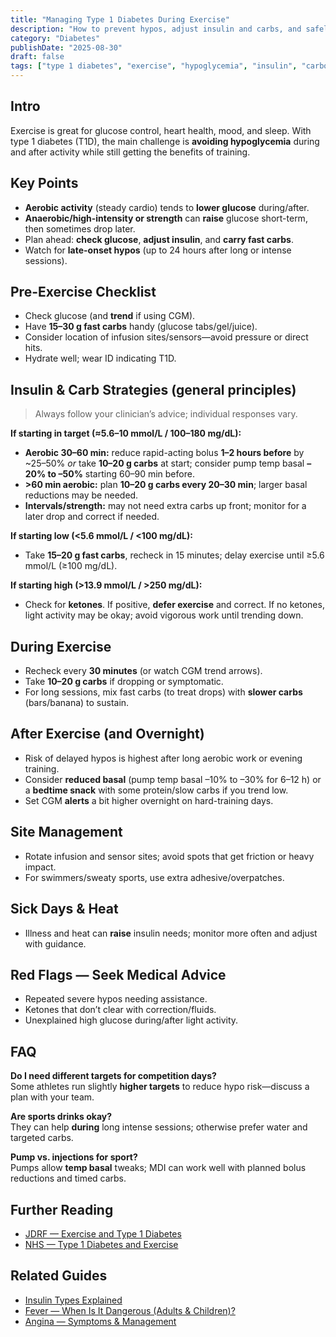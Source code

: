 ```yaml
---
title: "Managing Type 1 Diabetes During Exercise"
description: "How to prevent hypos, adjust insulin and carbs, and safely train with type 1 diabetes."
category: "Diabetes"
publishDate: "2025-08-30"
draft: false
tags: ["type 1 diabetes", "exercise", "hypoglycemia", "insulin", "carbohydrates", "patientguide"]
---
```


## Intro
Exercise is great for glucose control, heart health, mood, and sleep. With type 1 diabetes (T1D), the main challenge is **avoiding hypoglycemia** during and after activity while still getting the benefits of training.

## Key Points
- **Aerobic activity** (steady cardio) tends to **lower glucose** during/after.
- **Anaerobic/high-intensity or strength** can **raise** glucose short-term, then sometimes drop later.
- Plan ahead: **check glucose**, **adjust insulin**, and **carry fast carbs**.
- Watch for **late-onset hypos** (up to 24 hours after long or intense sessions).

## Pre-Exercise Checklist
- Check glucose (and **trend** if using CGM).
- Have **15–30 g fast carbs** handy (glucose tabs/gel/juice).
- Consider location of infusion sites/sensors—avoid pressure or direct hits.
- Hydrate well; wear ID indicating T1D.

## Insulin & Carb Strategies (general principles)
> Always follow your clinician’s advice; individual responses vary.

**If starting in target (≈5.6–10 mmol/L / 100–180 mg/dL):**
- **Aerobic 30–60 min:** reduce rapid-acting bolus **1–2 hours before** by ~25–50% *or* take **10–20 g carbs** at start; consider pump temp basal **–20% to –50%** starting 60–90 min before.
- **>60 min aerobic:** plan **10–20 g carbs every 20–30 min**; larger basal reductions may be needed.
- **Intervals/strength:** may not need extra carbs up front; monitor for a later drop and correct if needed.

**If starting low (<5.6 mmol/L / <100 mg/dL):**
- Take **15–20 g fast carbs**, recheck in 15 minutes; delay exercise until ≥5.6 mmol/L (≥100 mg/dL).

**If starting high (>13.9 mmol/L / >250 mg/dL):**
- Check for **ketones**. If positive, **defer exercise** and correct. If no ketones, light activity may be okay; avoid vigorous work until trending down.

## During Exercise
- Recheck every **30 minutes** (or watch CGM trend arrows).
- Take **10–20 g carbs** if dropping or symptomatic.
- For long sessions, mix fast carbs (to treat drops) with **slower carbs** (bars/banana) to sustain.

## After Exercise (and Overnight)
- Risk of delayed hypos is highest after long aerobic work or evening training.
- Consider **reduced basal** (pump temp basal –10% to –30% for 6–12 h) or a **bedtime snack** with some protein/slow carbs if you trend low.
- Set CGM **alerts** a bit higher overnight on hard-training days.

## Site Management
- Rotate infusion and sensor sites; avoid spots that get friction or heavy impact.
- For swimmers/sweaty sports, use extra adhesive/overpatches.

## Sick Days & Heat
- Illness and heat can **raise** insulin needs; monitor more often and adjust with guidance.

## Red Flags — Seek Medical Advice
- Repeated severe hypos needing assistance.
- Ketones that don’t clear with correction/fluids.
- Unexplained high glucose during/after light activity.

## FAQ
**Do I need different targets for competition days?**  
Some athletes run slightly **higher targets** to reduce hypo risk—discuss a plan with your team.

**Are sports drinks okay?**  
They can help **during** long intense sessions; otherwise prefer water and targeted carbs.

**Pump vs. injections for sport?**  
Pumps allow **temp basal** tweaks; MDI can work well with planned bolus reductions and timed carbs.

## Further Reading
- [JDRF — Exercise and Type 1 Diabetes](https://www.jdrf.org/)  
- [NHS — Type 1 Diabetes and Exercise](https://www.nhs.uk/)  

## Related Guides
- [Insulin Types Explained](/guides/insulin-types-explained/)  
- [Fever — When Is It Dangerous (Adults & Children)?](/guides/fever-danger-adults-children/)  
- [Angina — Symptoms & Management](/guides/angina-symptoms-management/)  

